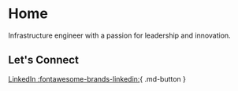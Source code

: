 # Home
Infrastructure engineer with a passion for leadership and innovation.

## Let's Connect
[LinkedIn :fontawesome-brands-linkedin:](https://www.linkedin.com/in/steven-lucero/){ .md-button }
